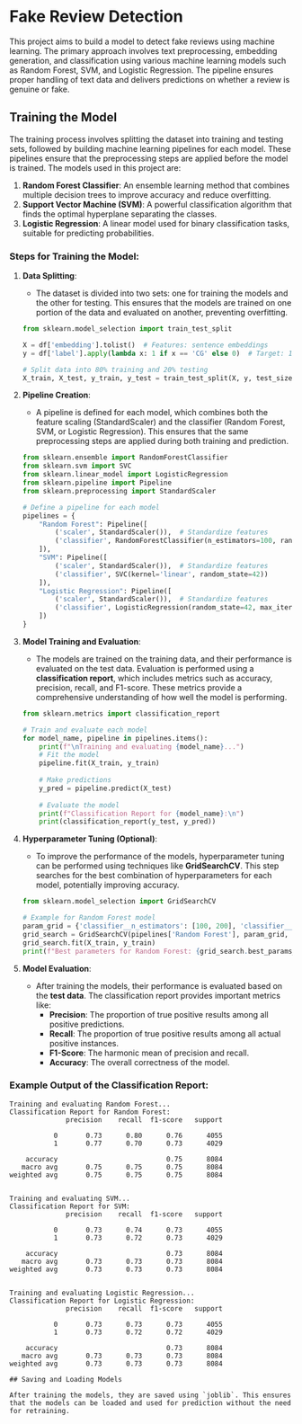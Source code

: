 # Fake Review Detection

This project aims to build a model to detect fake reviews using machine learning. The primary approach involves text preprocessing, embedding generation, and classification using various machine learning models such as Random Forest, SVM, and Logistic Regression. The pipeline ensures proper handling of text data and delivers predictions on whether a review is genuine or fake.

## Training the Model

The training process involves splitting the dataset into training and testing sets, followed by building machine learning pipelines for each model. These pipelines ensure that the preprocessing steps are applied before the model is trained. The models used in this project are:

1. **Random Forest Classifier**: An ensemble learning method that combines multiple decision trees to improve accuracy and reduce overfitting.
2. **Support Vector Machine (SVM)**: A powerful classification algorithm that finds the optimal hyperplane separating the classes.
3. **Logistic Regression**: A linear model used for binary classification tasks, suitable for predicting probabilities.

### Steps for Training the Model:

1. **Data Splitting**:
   - The dataset is divided into two sets: one for training the models and the other for testing. This ensures that the models are trained on one portion of the data and evaluated on another, preventing overfitting.

    ```python
    from sklearn.model_selection import train_test_split

    X = df['embedding'].tolist()  # Features: sentence embeddings
    y = df['label'].apply(lambda x: 1 if x == 'CG' else 0)  # Target: 1 for 'CG', 0 for 'OR'
    
    # Split data into 80% training and 20% testing
    X_train, X_test, y_train, y_test = train_test_split(X, y, test_size=0.2, random_state=42)
    ```

2. **Pipeline Creation**:
   - A pipeline is defined for each model, which combines both the feature scaling (StandardScaler) and the classifier (Random Forest, SVM, or Logistic Regression). This ensures that the same preprocessing steps are applied during both training and prediction.

    ```python
    from sklearn.ensemble import RandomForestClassifier
    from sklearn.svm import SVC
    from sklearn.linear_model import LogisticRegression
    from sklearn.pipeline import Pipeline
    from sklearn.preprocessing import StandardScaler

    # Define a pipeline for each model
    pipelines = {
        "Random Forest": Pipeline([
            ('scaler', StandardScaler()),  # Standardize features
            ('classifier', RandomForestClassifier(n_estimators=100, random_state=42))
        ]),
        "SVM": Pipeline([
            ('scaler', StandardScaler()),  # Standardize features
            ('classifier', SVC(kernel='linear', random_state=42))
        ]),
        "Logistic Regression": Pipeline([
            ('scaler', StandardScaler()),  # Standardize features
            ('classifier', LogisticRegression(random_state=42, max_iter=1000))
        ])
    }
    ```

3. **Model Training and Evaluation**:
   - The models are trained on the training data, and their performance is evaluated on the test data. Evaluation is performed using a **classification report**, which includes metrics such as accuracy, precision, recall, and F1-score. These metrics provide a comprehensive understanding of how well the model is performing.

    ```python
    from sklearn.metrics import classification_report

    # Train and evaluate each model
    for model_name, pipeline in pipelines.items():
        print(f"\nTraining and evaluating {model_name}...")
        # Fit the model
        pipeline.fit(X_train, y_train)
        
        # Make predictions
        y_pred = pipeline.predict(X_test)
        
        # Evaluate the model
        print(f"Classification Report for {model_name}:\n")
        print(classification_report(y_test, y_pred))
    ```

4. **Hyperparameter Tuning (Optional)**:
   - To improve the performance of the models, hyperparameter tuning can be performed using techniques like **GridSearchCV**. This step searches for the best combination of hyperparameters for each model, potentially improving accuracy.

    ```python
    from sklearn.model_selection import GridSearchCV

    # Example for Random Forest model
    param_grid = {'classifier__n_estimators': [100, 200], 'classifier__max_depth': [10, 20, None]}
    grid_search = GridSearchCV(pipelines['Random Forest'], param_grid, cv=5, scoring='accuracy')
    grid_search.fit(X_train, y_train)
    print(f"Best parameters for Random Forest: {grid_search.best_params_}")
    ```

5. **Model Evaluation**:
   - After training the models, their performance is evaluated based on the **test data**. The classification report provides important metrics like:
     - **Precision**: The proportion of true positive results among all positive predictions.
     - **Recall**: The proportion of true positive results among all actual positive instances.
     - **F1-Score**: The harmonic mean of precision and recall.
     - **Accuracy**: The overall correctness of the model.

### Example Output of the Classification Report:

```plaintext
Training and evaluating Random Forest...
Classification Report for Random Forest:
              precision    recall  f1-score   support

           0       0.73      0.80      0.76      4055
           1       0.77      0.70      0.73      4029

    accuracy                           0.75      8084
   macro avg       0.75      0.75      0.75      8084
weighted avg       0.75      0.75      0.75      8084


Training and evaluating SVM...
Classification Report for SVM:
              precision    recall  f1-score   support

           0       0.73      0.74      0.73      4055
           1       0.73      0.72      0.73      4029

    accuracy                           0.73      8084
   macro avg       0.73      0.73      0.73      8084
weighted avg       0.73      0.73      0.73      8084


Training and evaluating Logistic Regression...
Classification Report for Logistic Regression:
              precision    recall  f1-score   support

           0       0.73      0.73      0.73      4055
           1       0.73      0.72      0.72      4029

    accuracy                           0.73      8084
   macro avg       0.73      0.73      0.73      8084
weighted avg       0.73      0.73      0.73      8084

## Saving and Loading Models

After training the models, they are saved using `joblib`. This ensures that the models can be loaded and used for prediction without the need for retraining.

